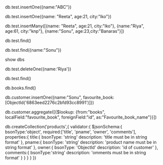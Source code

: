 
<!-- CRUD operations -->
<!-- to insert data in database it is like create operation-->
<!-- using insertOne() -->
 
 db.test.insertOne({name:"ABC"})

<!-- 
{
  acknowledged: true,
  insertedId: ObjectId('6863c2a7276c2bfd93cc8988')
} -->


db.test.insertOne({name: "Reeta", age:21, city:"lko"})

<!-- {
  acknowledged: true,
  insertedId: ObjectId('6863d2c1276c2bfd93cc8989')
} -->

<!-- when using insertMany() method-->

db.test.insertMany([{name: "Reeta", age:21, city:"lko"}, {name:"Riya", age:61, city:"knp"}, {name:"Sonu", age:23,city:"Banaras"}])

<!-- {
  acknowledged: true,
  insertedIds: {
    '0': ObjectId('6863d3ff276c2bfd93cc898a'),
    '1': ObjectId('6863d3ff276c2bfd93cc898b'),
    '2': ObjectId('6863d3ff276c2bfd93cc898c')
  }
} -->


<!-- for getting records we use find() method it works like select command in mySql-->

db.test.find()

<!-- [
  { _id: ObjectId('6863c2a7276c2bfd93cc8988'), name: 'ABC' },
  {
    _id: ObjectId('6863d2c1276c2bfd93cc8989'),
    name: 'Reeta',
    age: 21,
    city: 'lko'
  },
  {
    _id: ObjectId('6863d3ff276c2bfd93cc898a'),
    name: 'Reeta',
    age: 21,
    city: 'lko'
  },
  {
    _id: ObjectId('6863d3ff276c2bfd93cc898b'),
    name: 'Riya',
    age: 61,
    city: 'knp'
  },
  {
    _id: ObjectId('6863d3ff276c2bfd93cc898c'),
    name: 'Sonu',
    age: 23,
    city: 'Banaras'
  }
] -->

<!-- to find specific records -->

 db.test.find({name:"Sonu"})
<!-- [
  {
    _id: ObjectId('6863d3ff276c2bfd93cc898c'),
    name: 'Sonu',
    age: 23,
    city: 'Banaras'
  }
] -->


<!-- to show database  -->

show dbs
<!-- sample_mflix  196.99 MiB
test           72.00 KiB
admin         360.00 KiB
local          25.27 GiB -->


<!-- for delete a record -->

db.test.deleteOne({name:'Riya'})

<!-- After deleting a record -->
db.test.find()
<!-- [ acknowledged: true, deletedCount: 1 }
  { _id: ObjectId('6863c2a7276c2bfd93cc8988'), name: 'ABC' },
  {
    _id: ObjectId('6863d2c1276c2bfd93cc8989'),
    name: 'Reeta',
    age: 21,
    city: 'lko'
  },
  {
    _id: ObjectId('6863d3ff276c2bfd93cc898a'),
    name: 'Reeta',
    age: 21,
    city: 'lko'
  },
  {
    _id: ObjectId('6863d3ff276c2bfd93cc898c'),
    name: 'Sonu',
    age: 23,
    city: 'Banaras'
  }
] -->

db.books.find()
<!-- [
  {
    _id: ObjectId('6863edc6276c2bfd93cc898d'),
    name: 'ABC',
    price: 20,
    type: 'technical'
  },
  {
    _id: ObjectId('6863eec0276c2bfd93cc898e'),
    book1: 'XYZ',
    author: 'Ronald',
    price: 30
  },
  {
    _id: ObjectId('6863eec0276c2bfd93cc898f'),
    book2: 'AAA',
    author: 'Robinson',
    price: 50
  },
  {
    _id: ObjectId('6863eed2276c2bfd93cc8990'),
    book1: 'XYZ',
    author: 'Ronald',
    price: 30
  },
  {
    _id: ObjectId('6863eed2276c2bfd93cc8991'),
    book2: 'AAA',
    author: 'Robinson',
    price: 50
  }
] -->

db.customer.insertOne({name:"Sonu", favourite_book:[ObjectId('6863eed2276c2bfd93cc8991')]})
<!-- {
  acknowledged: true,
  insertedId: ObjectId('6864bf0b0d0a822584cc8988')
} -->


<!-- use of aggregate method -->
 db.customer.aggregate([{$lookup: {from:"books", localField:"favourite_book", foreignField:"id", as:"Favourite_book_name"}}])
<!-- [
  {
    _id: ObjectId('6864bf0b0d0a822584cc8988'),
    name: 'Sonu',
    favourite_book: [ ObjectId('6863eed2276c2bfd93cc8991') ],
    Favourite_book_name: []
  }     _id: ObjectId('6863eed2276c2bfd93cc8990'),
]       book1: 'XYZ', -->

<!-- validators -->
db.createCollection('products',{ validator:{
$jsonSchema:{
  bsonType:'object',
  required:['title', 'pname', 'owner', 'comments'],
  properties:{
    title:{
      bsonType: 'string'
      description: 'title must be in string format'
    },
    pname:{
      bsonType: 'string'
      description: 'product name must be in string format'
    },
    owner:{
      bsonType: 'ObjectId'
      description: 'id of customer'
    },
    comments:{
      bsonType:'string'
      description: 'omments must be in string format'
      }
    }
  }
}
})